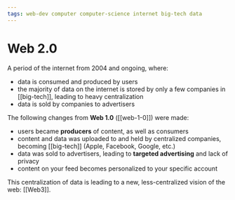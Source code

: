 ```yaml
---
tags: web-dev computer computer-science internet big-tech data
---
```


# Web 2.0

A period of the internet from 2004 and ongoing, where:

- data is consumed and produced by users
- the majority of data on the internet is stored by only a few companies in [[big-tech]], leading to heavy centralization
- data is sold by companies to advertisers

The following changes from **Web 1.0** ([[web-1-0]]) were made:

- users became **producers** of content, as well as consumers
- content and data was uploaded to and held by centralized companies, becoming [[big-tech]] (Apple, Facebook, Google, etc.)
- data was sold to advertisers, leading to **targeted advertising** and lack of privacy
- content on your feed becomes personalized to your specific account

This centralization of data is leading to a new, less-centralized vision of the web: [[Web3]].
